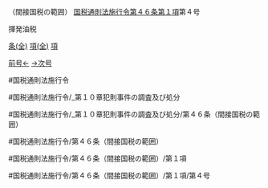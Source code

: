 （間接国税の範囲）
[国税通則法施行令第４６条第１項](国税通則法施行＿令＿第４６条第１項)第４号

揮発油税

[条(全)](国税通則法施行＿令＿第４６条_.md)    [項(全)](国税通則法施行＿令＿第４６条第１項_.md)    [項](国税通則法施行＿令＿第４６条第１項.md)

[前号←](国税通則法施行＿令＿第４６条第１項第３号.md)    [→次号](国税通則法施行＿令＿第４６条第１項第５号.md)

#国税通則法施行令

#国税通則法施行令/_第１０章犯則事件の調査及び処分

#国税通則法施行令/_第１０章犯則事件の調査及び処分/第４６条（間接国税の範囲）

#国税通則法施行令/第４６条（間接国税の範囲）

#国税通則法施行令/第４６条（間接国税の範囲）/第１項

#国税通則法施行令/第４６条（間接国税の範囲）/第１項/第４号

